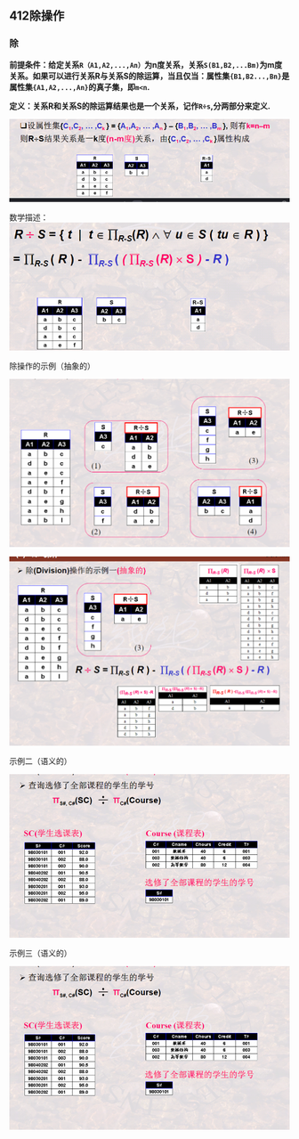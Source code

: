 ## 412除操作

### 除

**前提条件：给定关系`R（A1,A2,...,An）`为n度关系，关系`S(B1,B2,...Bm)`为m度关系。如果可以进行关系R与关系S的除运算，当且仅当：属性集`{B1,B2...,Bn}`是属性集`{A1,A2,...,An}`的真子集，即`m<n`.**

**定义：关系R和关系S的除运算结果也是一个关系，记作`R÷s`,分两部分来定义.**

![image-20201216202825509](412除操作.assets/image-20201216202825509.png)

数学描述：![image-20201216202910578](412除操作.assets/image-20201216202910578.png)

除操作的示例（抽象的）

![image-20201216202942505](412除操作.assets/image-20201216202942505.png)

![image-20201216203004271](412除操作.assets/image-20201216203004271.png)

示例二（语义的）

![image-20201216203027418](412除操作.assets/image-20201216203027418.png)

示例三（语义的）

![image-20201216203051454](412除操作.assets/image-20201216203051454.png)